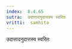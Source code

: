 ```yaml
---
index:  8.4.65
sutra:  उदात्तादनुदात्तस्य स्वरितः
vritti:  samhita 
---
```


उदात्तादनुदात्तस्य स्वरितः

